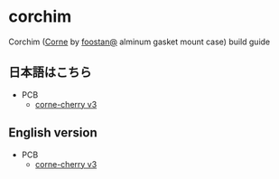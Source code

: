 # corchim

Corchim ([Corne](https://github.com/foostan/crkbd/tree/main) by [foostan@](https://twitter.com/foostan) alminum gasket mount case) build guide

## 日本語はこちら

- PCB
  - [corne-cherry v3](./docs/ja/corne-cherry-v3.md)

## English version

- PCB
  - [corne-cherry v3](./docs/en/corne-cherry-v3.md)
